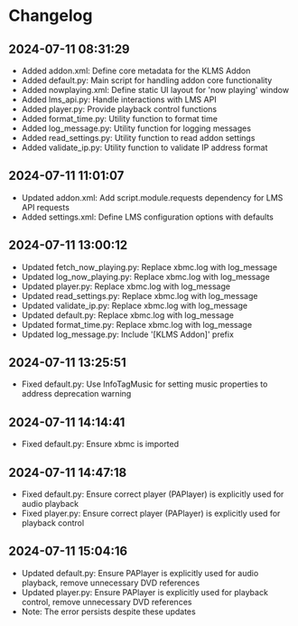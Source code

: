 # Changelog

## 2024-07-11 08:31:29
- Added addon.xml: Define core metadata for the KLMS Addon
- Added default.py: Main script for handling addon core functionality
- Added nowplaying.xml: Define static UI layout for 'now playing' window
- Added lms_api.py: Handle interactions with LMS API
- Added player.py: Provide playback control functions
- Added format_time.py: Utility function to format time
- Added log_message.py: Utility function for logging messages
- Added read_settings.py: Utility function to read addon settings
- Added validate_ip.py: Utility function to validate IP address format

## 2024-07-11 11:01:07
- Updated addon.xml: Add script.module.requests dependency for LMS API requests
- Added settings.xml: Define LMS configuration options with defaults

## 2024-07-11 13:00:12
- Updated fetch_now_playing.py: Replace xbmc.log with log_message
- Updated log_now_playing.py: Replace xbmc.log with log_message
- Updated player.py: Replace xbmc.log with log_message
- Updated read_settings.py: Replace xbmc.log with log_message
- Updated validate_ip.py: Replace xbmc.log with log_message
- Updated default.py: Replace xbmc.log with log_message
- Updated format_time.py: Replace xbmc.log with log_message
- Updated log_message.py: Include '[KLMS Addon]' prefix

## 2024-07-11 13:25:51
- Fixed default.py: Use InfoTagMusic for setting music properties to address deprecation warning

## 2024-07-11 14:14:41
- Fixed default.py: Ensure xbmc is imported

## 2024-07-11 14:47:18
- Fixed default.py: Ensure correct player (PAPlayer) is explicitly used for audio playback
- Fixed player.py: Ensure correct player (PAPlayer) is explicitly used for playback control

## 2024-07-11 15:04:16
- Updated default.py: Ensure PAPlayer is explicitly used for audio playback, remove unnecessary DVD references
- Updated player.py: Ensure PAPlayer is explicitly used for playback control, remove unnecessary DVD references
- Note: The error persists despite these updates
